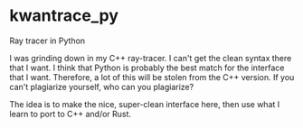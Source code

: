 # kwantrace_py
Ray tracer in Python

I was grinding down in my C++ ray-tracer. I 
can't get the clean syntax there that I want.
I think that Python is probably the best match
for the interface that I want. Therefore, a
lot of this will be stolen from the C++ version.
If you can't plagiarize yourself, who can you
plagiarize?

The idea is to make the nice, super-clean
interface here, then use what I learn to port
to C++ and/or Rust.